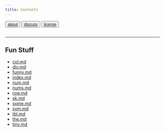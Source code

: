 ```yaml
---
title: Contents
---
```

<button class="button button1"><a href="/fun/ABOUT">about</a></button>   <button class="button button2"><a href="http://github.com/timm/fun/issues">discuss</a></button>    <button class="button button3"><a href="/fun/license">license</a></button> <br>
        <br>


---

## Fun Stuff

- [col.md](col.md)
- [div.md](div.md)
- [funny.md](funny.md)
- [index.md](index.md)
- [num.md](num.md)
- [nums.md](nums.md)
- [row.md](row.md)
- [sk.md](sk.md)
- [some.md](some.md)
- [sym.md](sym.md)
- [tbl.md](tbl.md)
- [the.md](the.md)
- [tiny.md](tiny.md)

